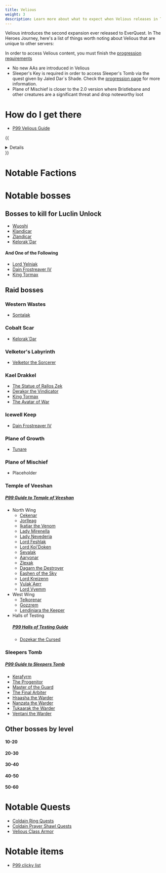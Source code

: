 ```yaml
---
title: Velious
weight: 3
description: Learn more about what to expect when Velious releases in The Heroes' Journey
---
```


Velious introduces the second expansion ever released to EverQuest. In The Heroes Journey, here's a list of things worth noting about Velious that are unique to other servers:


In order to access Velious content, you must finish the [progression requirements](/progression/)

- No new AAs are introduced in Velious
- Sleeper's Key is required in order to access Sleeper's Tomb via the quest given by Jaled Dar`s Shade. Check the [progression page](/progression/) for more information.
- Plane of Mischief is closer to the 2.0 version where Bristlebane and other creatures are a significant threat and drop noteworthy loot
# How do I get there
 - [P99 Velious Guide](https://wiki.project1999.com/The_Missing_Velious_Guide)

{{<details title="Velious zones">}}
-  Cobalt Scar
-  Crystal Caverns
-  Dragon Necropolis
-  Eastern Wastes
-  Iceclad Ocean
-  Icewell Keep
-  Kael Drakkal
-  Plane of Growth
-  Plane of Mischief
-  Siren's Grotto
-  Skyshrine
-  Sleeper's Tomb
-  Temple of Veeshan
-  Thurgadin
-  Tower of Frozen Shadow
-  Velketor's Labyrinth
-  Wakening Land
-  Western Wastes
{{</details>}}
# Notable Factions

# Notable bosses
## Bosses to kill for Luclin Unlock
- [Wuoshi](https://wiki.project1999.com/Wuoshi)
- [Klandicar](https://wiki.project1999.com/Klandicar)
- [Zlandicar](https://wiki.project1999.com/Zlandicar)
- [Kelorak`Dar](https://wiki.project1999.com/Kelorek%60Dar)
#### And One of the Following
- [Lord Yelniak](https://wiki.project1999.com/Lord_Yelinak)
- [Dain Frostreaver IV](https://wiki.project1999.com/Dain_Frostreaver_IV)
- [King Tormax](https://wiki.project1999.com/King_Tormax)
## Raid bosses

### Western Wastes
- [Sontalak](https://wiki.project1999.com/Sontalak)
### Cobalt Scar
- [Kelorak`Dar](https://wiki.project1999.com/Kelorek%60Dar)
### Velketor's Labyrinth
- [Velketor the Sorcerer](https://wiki.project1999.com/Velketor_the_Sorcerer)
### Kael Drakkel
- [The Statue of Rallos Zek](https://wiki.project1999.com/Statue_of_Rallos_Zek)
- [Derakor the Vindicator](https://wiki.project1999.com/Derakor_the_Vindicator)
- [King Tormax](https://wiki.project1999.com/King_Tormax)
- [The Avatar of War](https://wiki.project1999.com/Avatar_of_War)
### Icewell Keep
- [Dain Frostreaver IV](https://wiki.project1999.com/Dain_Frostreaver_IV)
### Plane of Growth
- [Tunare](https://wiki.project1999.com/Tunare_(God))
### Plane of Mischief
- Placeholder
### Temple of Veeshan
##### [P99 Guide to Temple of Veeshan](https://wiki.project1999.com/Temple_of_Veeshan)
- North Wing
    - [Cekenar](https://wiki.project1999.com/Cekenar)
    - [Jorlleag](https://wiki.project1999.com/Jorlleag)
    - [Ikatiar the Venom](https://wiki.project1999.com/Ikatiar_the_Venom)
    - [Lady Mirenella](https://wiki.project1999.com/Lady_Mirenilla)
    - [Lady Nevederia](https://wiki.project1999.com/Lady_Nevederia)
    - [Lord Feshlak](https://wiki.project1999.com/Lord_Feshlak)
    - [Lord Koi'Doken](https://wiki.project1999.com/Lord_Koi%27Doken)
    - [Sevalak](https://wiki.project1999.com/Sevalak)
    - [Aaryonar](https://wiki.project1999.com/Aaryonar)
    - [Zlexak](https://wiki.project1999.com/Zlexak)
    - [Dagarn the Destroyer](https://wiki.project1999.com/Dagarn_the_Destroyer)
    - [Eashen of the Sky](https://wiki.project1999.com/Eashen_of_the_Sky)
    - [Lord Kreizenn](https://wiki.project1999.com/Lord_Kreizenn)
    - [Vulak`Aerr](https://wiki.project1999.com/Vulak%60Aerr)
    - [Lord Vyemm](https://wiki.project1999.com/Lord_Vyemm)
- West Wing
    - [Telkorenar](https://wiki.project1999.com/Telkorenar)
    - [Gozzrem](https://wiki.project1999.com/Gozzrem)
    - [Lendiniara the Keeper](https://wiki.project1999.com/Lendiniara_the_Keeper)
- Halls of Testing
    ##### [P99 Halls of Testing Guide](https://wiki.project1999.com/HOT_Mobs_Guide)
    - [Dozekar the Cursed](https://wiki.project1999.com/Dozekar_the_Cursed)
### Sleepers Tomb
##### [P99 Guide to Sleepers Tomb](https://wiki.project1999.com/Sleeper%27s_Tomb)
- [Kerafyrm](https://wiki.project1999.com/Kerafyrm)
- [The Progenitor](https://wiki.project1999.com/The_Progenitor)
- [Master of the Guard](https://wiki.project1999.com/Master_of_the_Guard)
- [The Final Arbiter](https://wiki.project1999.com/The_Final_Arbiter)
- [Hraasha the Warder](https://wiki.project1999.com/Hraashna_the_Warder)
- [Nanzata the Warder](https://wiki.project1999.com/Nanzata_the_Warder)
- [Tukaarak the Warder](https://wiki.project1999.com/Tukaarak_the_Warder)
- [Ventani the Warder](https://wiki.project1999.com/Ventani_the_Warder)
## Other bosses by level
#### 10-20

#### 20-30

#### 30-40

#### 40-50

#### 50-60




# Notable Quests
- [Coldain Ring Quests](https://wiki.project1999.com/Coldain_Ring_Quests)
- [Coldain Prayer Shawl Quests](https://wiki.project1999.com/Coldain_Prayer_Shawl_Quests)
- [Velious Class Armor](https://wiki.project1999.com/Velious_Class_Armor)
# Notable items
- [P99 clicky list](https://wiki.project1999.com/Clickies)
